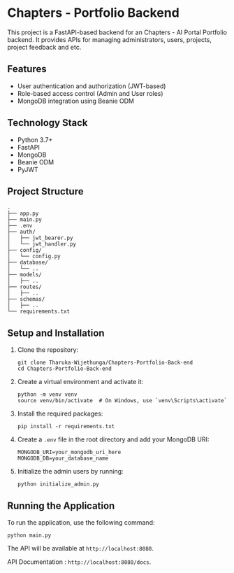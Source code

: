 # Chapters - Portfolio Backend

This project is a FastAPI-based backend for an Chapters - AI Portal Portfolio backend. It provides APIs for managing administrators, users, projects, project feedback and etc.

## Features

- User authentication and authorization (JWT-based)
- Role-based access control (Admin and User roles)
- MongoDB integration using Beanie ODM

## Technology Stack

- Python 3.7+
- FastAPI
- MongoDB
- Beanie ODM
- PyJWT

## Project Structure

```
.
├── app.py
├── main.py
├── .env
├── auth/
│   ├── jwt_bearer.py
│   └── jwt_handler.py
├── config/
│   └── config.py
├── database/
│   └── ..
├── models/
│   ├── ..
├── routes/
│   ├── ..
├── schemas/
│   ├── ..
└── requirements.txt
```

## Setup and Installation

1. Clone the repository:
   ```
   git clone Tharuka-Wijethunga/Chapters-Portfolio-Back-end
   cd Chapters-Portfolio-Back-end
   ```

2. Create a virtual environment and activate it:
   ```
   python -m venv venv
   source venv/bin/activate  # On Windows, use `venv\Scripts\activate`
   ```

3. Install the required packages:
   ```
   pip install -r requirements.txt
   ```

4. Create a `.env` file in the root directory and add your MongoDB URI:
   ```
   MONGODB_URI=your_mongodb_uri_here
   MONGODB_DB=your_database_name
   ```

5. Initialize the admin users by running:
   ```
   python initialize_admin.py
   ```

## Running the Application

To run the application, use the following command:

```
python main.py
```

The API will be available at `http://localhost:8080`.

API Documentation : `http://localhost:8080/docs`.
